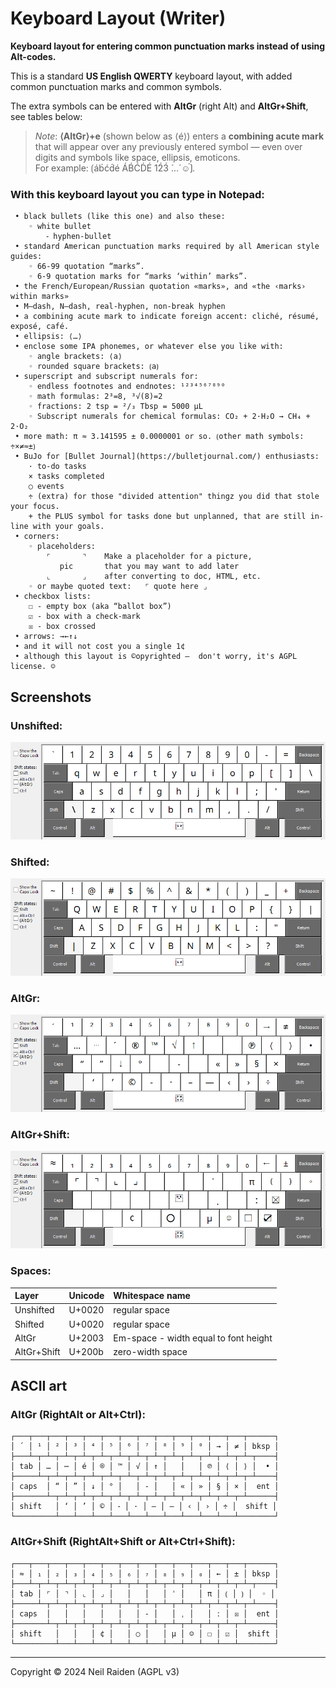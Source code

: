 # Keyboard Layout (Writer)

**Keyboard layout for entering common punctuation marks instead of using Alt-codes.**

This is a standard **US English QWERTY** keyboard layout, with added common punctuation marks and common symbols.

The extra symbols can be entered with **AltGr** (right Alt) and **AltGr+Shift**, see tables below:

> _Note_: **⟨AltGr⟩+e** (shown below as ⟨é⟩) enters a **combining acute mark** that will appear over any previously entered symbol — even over digits and symbols like space, ellipsis, emoticons.  
> For example: ⟮áb́ćd́é ÁB́ĆD́É 1́2́3́  ́…́ ☺́⟯.


### With this keyboard layout you can type in Notepad:

```
 • black bullets (like this one) and also these:  
    ◦ white bullet  
        ⁃ hyphen-bullet  
 • standard American punctuation marks required by all American style guides:  
    ◦ 66-99 quotation “marks”.  
    ◦ 6-9 quotation marks for “marks ‘within’ marks”.  
 • the French/European/Russian quotation «marks», and «the ‹marks› within marks»  
 • M—dash, N–dash, real‐hyphen, non‑break hyphen  
 • a combining acute mark to indicate foreign accent: cliché, résumé, exposé, café.  
 • ellipsis: ⟨…⟩  
 • enclose some IPA phonemes, or whatever else you like with:  
    ◦ angle brackets: ⟨a⟩  
    ◦ rounded square brackets: ⟮a⟯
 • superscript and subscript numerals for:  
    ◦ endless footnotes and endnotes: ¹²³⁴⁵⁶⁷⁸⁹⁰  
    ◦ math formulas: 2³=8, ³√(8)=2  
    ◦ fractions: 2 tsp = ²/₃ Tbsp = 5000 µL  
    ◦ Subscript numerals for chemical formulas: CO₂ + 2·H₂O → CH₄ + 2·O₂  
 • more math: π ≈ 3.141595 ± 0.0000001 or so. ⟮other math symbols: ÷×≠≈±⟯  
 • BuJo for [Bullet Journal](https://bulletjournal.com/) enthusiasts:  
    · to-do tasks  
    × tasks completed  
    ○ events  
    ÷ (extra) for those "divided attention" thingz you did that stole your focus.  
    + the PLUS symbol for tasks done but unplanned, that are still in-line with your goals.  
 • corners:  
    ◦ placeholders:  
        ⌜       ⌝    Make a placeholder for a picture,  
           pic       that you may want to add later  
        ⌞       ⌟    after converting to doc, HTML, etc.  
    ◦ or maybe quoted text:   ⌜ quote here ⌟  
 • checkbox lists:  
    ☐ - empty box (aka “ballot box”)  
    ☑ - box with a check-mark  
    ☒ - box crossed  
 • arrows: →←↑↓
 • and it will not cost you a single 1¢  
 • although this layout is ©opyrighted —  don't worry, it's AGPL license. ☺  
```

## Screenshots

### Unshifted:
![](img/1-unshifted.png)
### Shifted:
![](img/2-shifted.png)
### AltGr:
![](img/3-altgr.png)
### AltGr+Shift:
![](img/4-altgr-shift.png)


### Spaces:

| Layer       | Unicode | Whitespace name |
|:------------|:--------|:----------------|
| Unshifted   | U+0020  | regular space |
| Shifted     | U+0020  | regular space |
| AltGr       | U+2003  | Em-space - width equal to font height |
| AltGr+Shift | U+200b  | zero-width space |


## ASCII art

### AltGr (RightAlt or Alt+Ctrl):
```
┌───┬───┬───┬───┬───┬───┬───┬───┬───┬───┬───┬───┬───┬──────┐
│ ´ │ ¹ │ ² │ ³ │ ⁴ │ ⁵ │ ⁶ │ ⁷ │ ⁸ │ ⁹ │ ⁰ │ → │ ≠ │ bksp │
├───┴─┬─┴─┬─┴─┬─┴─┬─┴─┬─┴─┬─┴─┬─┴─┬─┴─┬─┴─┬─┴─┬─┴─┬─┴─┬────┤
│ tab │ … │ ⋯ │ é │ ® │ ™ │ √ │ ↑ │   │   │ ℗ │ ⟨ │ ⟩ │  • │
├─────┴─┬─┴─┬─┴─┬─┴─┬─┴─┬─┴─┬─┴─┬─┴─┬─┴─┬─┴─┬─┴─┬─┴─┬─┴────┤
│ caps  │ “ │ ” │ ↓ │ ° │   │ ‐ │   │ « │ » │ § │ × │  ent │
├───────┴─┬─┴─┬─┴─┬─┴─┬─┴─┬─┴─┬─┴─┬─┴─┬─┴─┬─┴─┬─┴─┬─┴──────┤
│ shift   │ ‘ │ ’ │ © │ ⁃ │ · │ – │ — │ ‹ │ › │ ÷ │  shift │
└─────────┴───┴───┴───┴───┴───┴───┴───┴───┴───┴───┴────────┘
```

### AltGr+Shift (RightAlt+Shift or Alt+Ctrl+Shift):
```
┌───┬───┬───┬───┬───┬───┬───┬───┬───┬───┬───┬───┬───┬──────┐
│ ≈ │ ₁ │ ₂ │ ₃ │ ₄ │ ₅ │ ₆ │ ₇ │ ₈ │ ₉ │ ₀ │ ← │ ± │ bksp │
├───┴─┬─┴─┬─┴─┬─┴─┬─┴─┬─┴─┬─┴─┬─┴─┬─┴─┬─┴─┬─┴─┬─┴─┬─┴─┬────┤
│ tab │ ⌜ │ ⌝ │ ⌞ │ ⌟ │   │   │   │ ˈ │   │ π │ ⟮ │ ⟯ │  ◦ │
├─────┴─┬─┴─┬─┴─┬─┴─┬─┴─┬─┴─┬─┴─┬─┴─┬─┴─┬─┴─┬─┴─┬─┴─┬─┴────┤
│ caps  │   │   │   │   │   │ ‑ │   │ ˌ │   │ ː │ ☒ │  ent │
├───────┴─┬─┴─┬─┴─┬─┴─┬─┴─┬─┴─┬─┴─┬─┴─┬─┴─┬─┴─┬─┴─┬─┴──────┤
│ shift   │   │   │ ¢ │   │ ○ │   │ µ │ ☺ │ ☐ │ ☑ │  shift │
└─────────┴───┴───┴───┴───┴───┴───┴───┴───┴───┴───┴────────┘
```

-----
Copyright © 2024 Neil Raiden (AGPL v3)